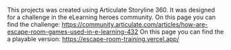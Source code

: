 This projects was created using Articulate Storyline 360. It was designed for a challenge in the eLearning heroes community.
On this page you can find the challenge: https://community.articulate.com/articles/how-are-escape-room-games-used-in-e-learning-432
On this page you can find the a playable version: https://escape-room-training.vercel.app/
